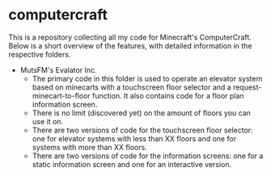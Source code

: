# computercraft
This is a repository collecting all my code for Minecraft's ComputerCraft.
Below is a short overview of the features, with detailed information in the respective folders.

  * MutsFM's Evalator Inc.
      - The primary code in this folder is used to operate an elevator system based on minecarts with a touchscreen floor selector and a request-minecart-to-floor function. It also contains code for a floor plan information screen.
      - There is no limit (discovered yet) on the amount of floors you can use it on.
      - There are two versions of code for the touchscreen floor selector: one for elevator systems with less than XX floors and one for systems with more than XX floors.
      - There are two versions of code for the information screens: one for a static information screen and one for an interactive version.
